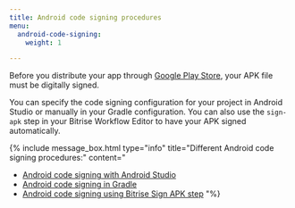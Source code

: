 ```yaml
---
title: Android code signing procedures
menu:
  android-code-signing:
    weight: 1

---
```

Before you distribute your app through [Google Play Store](https://play.google.com/store/apps), your APK file must be digitally signed.

You can specify the code signing configuration for your project in Android Studio or manually in your Gradle configuration. You can also use the `sign-apk` step in your Bitrise Workflow Editor to have your APK signed automatically.

{% include message_box.html type="info" title="Different Android code signing procedures:" content=" 

* [Android code signing with Android Studio](/code-signing/android-code-signing/android-code-signing-with-android-studio/)
* [Android code signing in Gradle](/code-signing/android-code-signing/android-code-signing-in-gradle/)
* [Android code signing using Bitrise Sign APK step](/code-signing/android-code-signing/android-code-signing-using-bitrise-sign-apk-step/)
  "%}